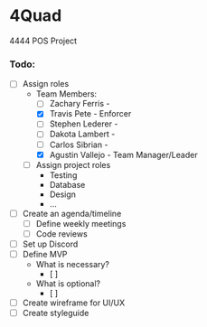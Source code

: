 # 4Quad
4444 POS Project

### Todo:
- [ ] Assign roles
  - Team Members:
    - [ ] Zachary Ferris  - 
    - [x] Travis Pete     - Enforcer
    - [ ] Stephen Lederer - 
    - [ ] Dakota Lambert  - 
    - [ ] Carlos Sibrian  - 
    - [x] Agustin Vallejo - Team Manager/Leader
  - [ ] Assign project roles
    - Testing
    - Database
    - Design
    - ...
- [ ] Create an agenda/timeline
  - [ ] Define weekly meetings
  - [ ] Code reviews
- [ ] Set up Discord
- [ ] Define MVP
  - What is necessary?
    - [ ] 
  - What is optional?
    - [ ] 
- [ ] Create wireframe for UI/UX
- [ ] Create styleguide
